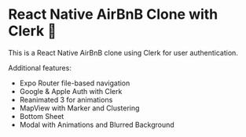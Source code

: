 # React Native AirBnB Clone with Clerk 📱
This is a React Native AirBnB clone using Clerk for user authentication.

Additional features:

- Expo Router file-based navigation
- Google & Apple Auth with Clerk
- Reanimated 3 for animations
- MapView with Marker and Clustering
- Bottom Sheet
- Modal with Animations and Blurred Background
